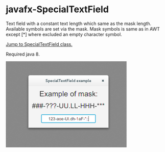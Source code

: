 # javafx-SpecialTextField

Text field with a constant text length which same as the mask length. Available symbols are set via the mask.
Mask symbols is same as in AWT except [*] where excluded an empty character symbol.

[Jump to SpecialTextField class.](/sample/SpecialTextField)

Required java 8.

![Screenshot](/screenshot.png "Screenshot")